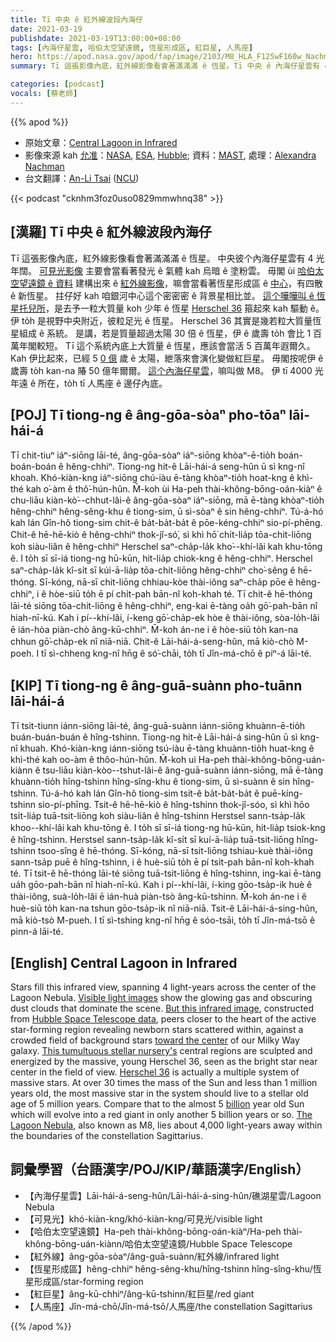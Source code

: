 ```yaml
---
title: Tī 中央 ê 紅外線波段內海仔
date: 2021-03-19
publishdate: 2021-03-19T13:00:00+08:00
tags: [內海仔星雲, 哈伯太空望遠鏡, 恆星形成區, 紅巨星, 人馬座]
hero: https://apod.nasa.gov/apod/fap/image/2103/M8_HLA_F125wF160w_Nachman.jpg
summary: Tī 這張影像內底，紅外線影像看會著滿滿滿 ê 恆星。Tī 中央 ê 內海仔星雲有 4 光年闊。可見光影像主要會當看著發光 ê 氣體 kah 烏暗 ê 塗粉雲。

categories: [podcast]
vocals: [蔡老師]
---
```


{{% apod %}}

- 原始文章：[Central Lagoon in Infrared](https://apod.nasa.gov/apod/ap210319.html)
- 影像來源 kah [允准][License]：[NASA][NASA], [ESA][ESA], [Hubble][Hubble]; 資料：[MAST][MAST], 處理：[Alexandra Nachman][Alexandra Nachman]
- 台文翻譯：[An-Li Tsai](mailto:thianbun.taigi@gmail.com) ([NCU](https://www.astro.ncu.edu.tw))

{{< podcast "cknhm3foz0uso0829mmwhnq38" >}}

## [漢羅] Tī 中央 ê 紅外線波段內海仔

Tī 這張影像內底，紅外線影像看會著滿滿滿 ê 恆星。
中央彼个內海仔星雲有 4 光年闊。
[可見光影像][Visible light images] 主要會當看著發光 ê 氣體 kah 烏暗 ê 塗粉雲。
毋閣 ùi [哈伯太空望遠鏡 ê 資料][Hubble Space Telescope data] 建構出來 ê [紅外線影像][But this infrared image]，嘛會當看著恆星形成區 ê [中心][toward the center]，有四散 ê 新恆星。
拄仔好 kah 咱銀河中心這个密密密 ê 背景星相比並。
[這个嘩嘩叫 ê 恆星托兒所][This tumultuous stellar nursery's]，是去予一粒大質量 koh 少年 ê 恆星 [Herschel 36][Herschel 36] 箍起來 kah 驅動 ê。
伊 to̍h 是視野中央附近，彼粒足光 ê 恆星。
Herschel 36 其實是幾若粒大質量恆星組成 ê 系統。
是講，若是質量超過太陽 30 倍 ê 恆星，伊 ê 歲壽 to̍h 會比 1 百萬年閣較短。
Tī 這个系統內底上大質量 ê 恆星，應該會當活 5 百萬年遐爾久。
Kah 伊比起來，已經 5 [0 億][billion] 歲 ê 太陽，紲落來會演化變做紅巨星。
毋閣按呢伊 ê 歲壽 to̍h kan-na 賰 50 億年爾爾。
[這个內海仔星雲][The Lagoon Nebula]，嘛叫做 M8。
伊 tī 4000 光年遠 ê 所在，to̍h tī 人馬座 ê 邊仔內底。

## [POJ] Tī tiong-ng ê âng-gōa-sòaⁿ pho-tōaⁿ lāi-hái-á

Tī chit-tiuⁿ iáⁿ-siōng lāi-té, âng-gōa-sòaⁿ iáⁿ-siōng khòaⁿ-ē-tio̍h boán-boán-boán ê hêng-chhiⁿ.
Tiong-ng hit-ê Lāi-hái-á seng-hûn ū sì kng-nî khoah.
Khó-kiàn-kng iáⁿ-siōng chú-iàu ē-tàng khòaⁿ-tio̍h hoat-kng ê khì-thé kah o͘-àm ê thô͘-hún-hûn.
M̄-koh ùi Ha-peh thài-không-bōng-oán-kiàⁿ ê chu-liāu kiàn-kò͘--chhut-lâi-ê âng-gōa-sòaⁿ iáⁿ-siōng, mā ē-tàng khòaⁿ-tio̍h hêng-chhiⁿ hêng-sêng-khu ê tiong-sim, ū sì-sòaⁿ ê sin hêng-chhiⁿ.
Tú-á-hó kah lán Gîn-hô tiong-sim chit-ê ba̍t-ba̍t-ba̍t ê pōe-kéng-chhiⁿ sio-pí-phēng.
Chit-ê hē-hē-kiò ê hêng-chhiⁿ thok-jî-só͘, sì khì hō͘ chi̍t-lia̍p tōa-chit-liōng koh siàu-liân ê hêng-chhiⁿ Herschel saⁿ-cha̍p-la̍k kho͘--khí-lâi kah khu-tōng ê.
I to̍h sī sī-iá tiong-ng hū-kūn, hit-lia̍p chiok-kng ê hêng-chhiⁿ.
Herschel saⁿ-cha̍p-la̍k kî-si̍t sī kúi-ā-lia̍p tōa-chit-liōng hêng-chhiⁿ cho͘-sêng ê hē-thóng.
Sī-kóng, nā-sī chit-liōng chhiau-kòe thài-iông saⁿ-cha̍p pōe ê hêng-chhiⁿ, i ê hòe-siū to̍h ē pí chi̍t-pah bān-nî koh-khah té.
Tī chit-ê hē-thóng lāi-té siōng tōa-chit-liōng ê hêng-chhiⁿ, eng-kai ē-tàng oa̍h gō͘-pah-bān nî hiah-nī-kú.
Kah i pí--khí-lâi, í-keng gō͘-cha̍p-ek hòe ê thài-iông, sòa-lo̍h-lâi ē ián-hòa piàn-chò âng-kū-chhiⁿ.
M̄-koh án-ne i ê hòe-siū to̍h kan-na chhun gō͘-cha̍p-ek nî niā-niā.
Chit-ê Lāi-hái-á-seng-hûn, mā kiò-chò M-poeh.
I tī sì-chheng kng-nî hn̄g ê só͘-chāi, to̍h tī Jîn-má-chō ê piⁿ-á lāi-té.

## [KIP] Tī tiong-ng ê âng-guā-suànn pho-tuānn lāi-hái-á

Tī tsit-tiunn iánn-siōng lāi-té, âng-guā-suànn iánn-siōng khuànn-ē-tio̍h buán-buán-buán ê hîng-tshinn.
Tiong-ng hit-ê Lāi-hái-á sing-hûn ū sì kng-nî khuah.
Khó-kiàn-kng iánn-siōng tsú-iàu ē-tàng khuànn-tio̍h huat-kng ê khì-thé kah oo-àm ê thôo-hún-hûn.
M̄-koh uì Ha-peh thài-không-bōng-uán-kiànn ê tsu-liāu kiàn-kòo--tshut-lâi-ê âng-guā-suànn iánn-siōng, mā ē-tàng khuànn-tio̍h hîng-tshinn hîng-sîng-khu ê tiong-sim, ū sì-suànn ê sin hîng-tshinn.
Tú-á-hó kah lán Gîn-hô tiong-sim tsit-ê ba̍t-ba̍t-ba̍t ê puē-kíng-tshinn sio-pí-phīng.
Tsit-ê hē-hē-kiò ê hîng-tshinn thok-jî-sóo, sì khì hōo tsi̍t-lia̍p tuā-tsit-liōng koh siàu-liân ê hîng-tshinn Herstsel sann-tsa̍p-la̍k khoo--khí-lâi kah khu-tōng ê.
I to̍h sī sī-iá tiong-ng hū-kūn, hit-lia̍p tsiok-kng ê hîng-tshinn.
Herstsel sann-tsa̍p-la̍k kî-si̍t sī kuí-ā-lia̍p tuā-tsit-liōng hîng-tshinn tsoo-sîng ê hē-thóng.
Sī-kóng, nā-sī tsit-liōng tshiau-kuè thài-iông sann-tsa̍p puē ê hîng-tshinn, i ê huè-siū to̍h ē pí tsi̍t-pah bān-nî koh-khah té.
Tī tsit-ê hē-thóng lāi-té siōng tuā-tsit-liōng ê hîng-tshinn, ing-kai ē-tàng ua̍h gōo-pah-bān nî hiah-nī-kú.
Kah i pí--khí-lâi, í-king gōo-tsa̍p-ik huè ê thài-iông, suà-lo̍h-lâi ē ián-huà piàn-tsò âng-kū-tshinn.
M̄-koh án-ne i ê huè-siū to̍h kan-na tshun gōo-tsa̍p-ik nî niā-niā.
Tsit-ê Lāi-hái-á-sing-hûn, mā kiò-tsò M-pueh.
I tī sì-tshing kng-nî hn̄g ê sóo-tsāi, to̍h tī Jîn-má-tsō ê pinn-á lāi-té.


## [English] Central Lagoon in Infrared

Stars fill this infrared view, spanning 4 light-years across the center of the Lagoon Nebula. [Visible light images][Visible light images] show the glowing gas and obscuring dust clouds that dominate the scene. [But this infrared image][But this infrared image], constructed from [Hubble Space Telescope data][Hubble Space Telescope data], peers closer to the heart of the active star-forming region revealing newborn stars scattered within, against a crowded field of background stars [toward the center][toward the center] of our Milky Way galaxy. [This tumultuous stellar nursery's][This tumultuous stellar nursery's] central regions are sculpted and energized by the massive, young Herschel 36, seen as the bright star near center in the field of view. [Herschel 36][Herschel 36] is actually a multiple system of massive stars. At over 30 times the mass of the Sun and less than 1 million years old, the most massive star in the system should live to a stellar old age of 5 million years. Compare that to the almost 5 [billion][billion] year old Sun which will evolve into a red giant in only another 5 billion years or so. [The Lagoon Nebula][The Lagoon Nebula], also known as M8, lies about 4,000 light-years away within the boundaries of the constellation Sagittarius.

## 詞彙學習（台語漢字/POJ/KIP/華語漢字/English）

- 【內海仔星雲】Lāi-hái-á-seng-hûn/Lāi-hái-á-sing-hûn/礁湖星雲/Lagoon Nebula
- 【可見光】khó-kiàn-kng/khó-kiàn-kng/可見光/visible light
- 【哈伯太空望遠鏡】Ha-peh thài-không-bōng-oán-kiàⁿ/Ha-peh thài-không-bōng-uán-kiànn/哈伯太空望遠鏡/Hubble Space Telescope
- 【紅外線】âng-gōa-sòaⁿ/âng-guā-suànn/紅外線/infrared light
- 【恆星形成區】hêng-chhiⁿ hêng-sêng-khu/hîng-tshinn hîng-sîng-khu/恆星形成區/star-forming region
- 【紅巨星】âng-kū-chhiⁿ/âng-kū-tshinn/紅巨星/red giant
- 【人馬座】Jîn-má-chō/Jîn-má-tsō/人馬座/the constellation Sagittarius


{{% /apod %}}

[License]: https://creativecommons.org/licenses/by/2.0/
[NASA]: https://www.nasa.gov/
[ESA]: https://www.esa.int/
[Hubble]: https://www.nasa.gov/mission_pages/hubble/main/index.html
[MAST]: https://archive.stsci.edu/index.html
[Alexandra Nachman]: https://www.flickr.com/people/191751486@N08/
[Visible light images]: https://apod.nasa.gov/apod/ap200601.html
[But this infrared image]: https://www.flickr.com/photos/191751486@N08/51034138882/in/album-72157717920280422/
[Hubble Space Telescope data]: https://archive.stsci.edu/prepds/wow/m8_2018-04.html
[toward the center]: https://apod.nasa.gov/apod/ap190927.html
[This tumultuous stellar nursery's]: https://hubblesite.org/contents/news-releases/2018/news-2018-21.html?news=true
[Herschel 36]: https://arxiv.org/abs/1409.2803
[billion]: https://en.wikipedia.org/wiki/1,000,000,000
[The Lagoon Nebula]: https://apod.nasa.gov/apod/ap190425.html
